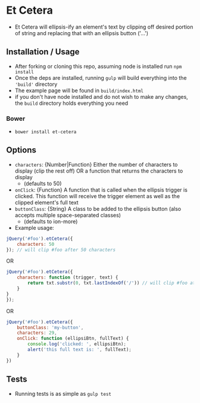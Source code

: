 # Et Cetera

* Et Cetera will ellipsis-ify an element's text by clipping off desired portion of string and replacing that with an ellipsis button ('...')

## Installation / Usage
* After forking or cloning this repo, assuming node is installed run `npm install`
* Once the deps are installed, running `gulp` will build everything into the `'build'` directory
* The example page will be found in `build/index.html`
* if you don't have node installed and do not wish to make any changes, the `build` directory holds everything you need

### Bower
* `bower install et-cetera`

## Options
* `characters`: {Number|Function} Either the number of characters to display (clip the rest off) OR a function that returns the characters to display
	* (defaults to 50)
* `onClick`: {Function} A function that is called when the ellipsis trigger is clicked.  This function will receive the trigger element as well as the clipped element's full text
* `buttonClass`: {String} A class to be added to the ellipsis button (also accepts multiple space-separated classes)
	* (defaults to ion-more)
* Example usage:

```js
jQuery('#foo').etCetera({
	characters: 50
}); // will clip #foo after 50 characters
```

OR


```js
jQuery('#foo').etCetera({
	characters: function (trigger, text) {
		return txt.substr(0, txt.lastIndexOf('/')) // will clip #foo at its last slash
	}
}
});

```


OR

```js
jQuery('#foo').etCetera({
	buttonClass: 'my-button',
	characters: 29,
	onClick: function (ellipsiBtn, fullText) {
		console.log('clicked: ', ellipsiBtn);
		alert('this full text is: ', fullText);
	}
})
```

## Tests
* Running tests is as simple as `gulp test`